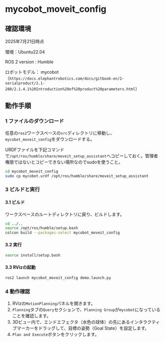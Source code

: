 # mycobot_moveit_config
## 確認環境
2025年7月21日時点

環境：Ubuntu22.04

ROS 2 version : Humble

ロボットモデル： mycobot（`https://docs.elephantrobotics.com/docs/gitbook-en/2-serialproduct/2.1-280/2.1.4.1%20Introduction%20of%20product%20parameters.html`）

## 動作手順
### 1 ファイルのダウンロード 
任意の`ros2`ワークスペースの`src`ディレクトリに移動し、`mycobot_moveit_config`をダウンロードする。

URDFファイルを下記コマンドで`/opt/ros/humble/share/moveit_setup_assistant`へコピーしておく。管理者権限ではないとコピーできない場所なのでsudoを使うこと。
```bash
cd mycobot_moveit_config
sudo cp mycobot.urdf /opt/ros/humble/share/moveit_setup_assistant
```

### 3 ビルドと実行
#### 3.1 ビルド
ワークスペースのルートディレクトリに戻り、ビルドします。
```bash
cd ../..
source /opt/ros/humble/setup.bash
colcon build --packages-select mycobot_moveit_config
```
#### 3.2 実行
```bash
source install/setup.bash
```
#### 3.3 RVizの起動
```bash
ros2 launch mycobot_moveit_config demo.launch.py
```

### 4 動作確認

1.  RVizの`MotionPlanning`パネルを開きます。
2.  `Planning`タブの`Query`セクションで、`Planning Group`が`mycobot`になっていることを確認します。
3.  3Dビュー内で、エンドエフェクタ（水色の球体）の先にあるインタラクティブマーカーをドラッグして、目標の姿勢（Goal State）を設定します。
4.  `Plan and Execute`ボタンをクリックします。
